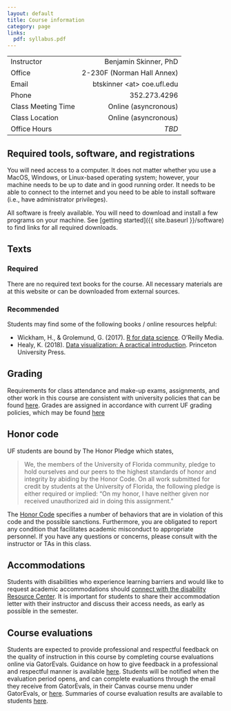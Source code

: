 ```yaml
---
layout: default
title: Course information
category: page
links:
  pdf: syllabus.pdf
---
```


|||  
|:--|--:|  
|Instructor|Benjamin Skinner, PhD|  
|Office|2-230F (Norman Hall Annex)|  
|Email|btskinner \<at\> coe.ufl.edu|  
|Phone|352.273.4296|  
|Class Meeting Time|Online (asyncronous)|  
|Class Location|Online (asyncronous)|  
|Office Hours|_TBD_|  

## Required tools, software, and registrations

You will need access to a computer. It does not matter whether you use
a MacOS, Windows, or Linux-based operating system; however, your
machine needs to be up to date and in good running order. It needs to
be able to connect to the internet and you need to be able to install
software (i.e., have administrator privileges).

All software is freely available. You will need to download and
install a few programs on your machine. See [getting started]({{
site.baseurl }}/software) to find links for all required downloads.

## Texts 
### Required
There are no required text books for the course. All necessary
materials are at this website or can be downloaded from external sources.   

### Recommended 
Students may find some of the following books / online resources
helpful:

- Wickham, H., & Grolemund, G. (2017). [R for data
  science](https://r4ds.had.co.nz). O’Reilly Media.
- Healy, K. (2018). [Data visualization: A practical
  introduction](https://socviz.co). Princeton University Press.
  
## Grading

Requirements for class attendance and make-up exams, assignments, and
other work in this course are consistent with university policies that
can be found [here](
https://catalog.ufl.edu/ugrad/current/regulations/info/attendance.aspx).
Grades are assigned in accordance with current UF grading policies,
which may be found [here](
https://catalog.ufl.edu/ugrad/current/regulations/info/grades.asp)

## Honor code 

UF students are bound by The Honor Pledge which states, 

> We, the members of the University of Florida community, pledge to
> hold ourselves and our peers to the highest standards of honor and
> integrity by abiding by the Honor Code. On all work submitted for
> credit by students at the University of Florida, the following pledge
> is either required or implied: “On my honor, I have neither given nor
> received unauthorized aid in doing this assignment.”  

The [Honor Code](http://www.dso.ufl.edu/sccr/process/student-conduct-honor-code/)
specifies a number of behaviors that are in violation of this code and
the possible sanctions. Furthermore, you are obligated to report any
condition that facilitates academic misconduct to appropriate
personnel. If you have any questions or concerns, please consult with
the instructor or TAs in this class.  

## Accommodations 

Students with disabilities who experience learning barriers and would
like to request academic accommodations should [connect with the
disability Resource
Center](https://disability.ufl.edu/students/get-started/). It is
important for students to share their accommodation letter with their
instructor and discuss their access needs, as early as possible in the
semester.  

## Course evaluations 

Students are expected to provide professional and respectful feedback
on the quality of instruction in this course by completing course
evaluations online via GatorEvals. Guidance on how to give feedback in
a professional and respectful manner is available
[here](https://gatorevals.aa.ufl.edu/students/). Students will be
notified when the evaluation period opens, and can complete
evaluations through the email they receive from GatorEvals, in their
Canvas course menu under GatorEvals, or
[here](https://ufl.bluera.com/ufl/). Summaries of course evaluation
results are available to students
[here](https://gatorevals.aa.ufl.edu/public-results/).
  
